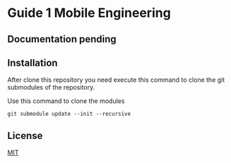 # Guide 1 Mobile Engineering

## Documentation pending

## Installation

After clone this repository you need execute this command to clone the git submodules of the repository.

Use this command to clone the modules

```
git submodule update --init --recursive
```

## License
[MIT](https://choosealicense.com/licenses/mit/)